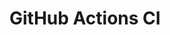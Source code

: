 # GitHub Actions CI


























































































































































































































































































































































































































































































































































































































































































































































































































































































































































































































































































































































































































































































































































































































































































































































































































































































































































